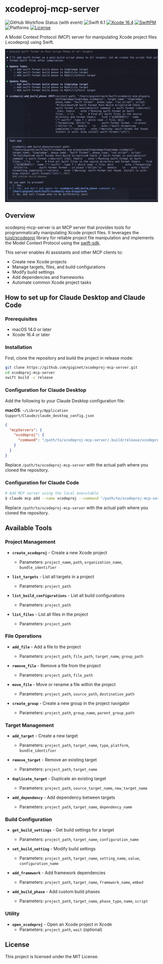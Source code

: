 # xcodeproj-mcp-server

![GitHub Workflow Status (with event)](https://img.shields.io/github/actions/workflow/status/giginet/xcodeproj-mcp-server/tests.yml?style=flat-square&logo=github)
![Swift 6.1](https://img.shields.io/badge/Swift-6.1-FA7343?logo=swift&style=flat-square)
[![Xcode 16.4](https://img.shields.io/badge/Xcode-16.4-16C5032a?style=flat-square&logo=xcode&link=https%3A%2F%2Fdeveloper.apple.com%2Fxcode%2F)](https://developer.apple.com/xcode/)
[![SwiftPM](https://img.shields.io/badge/SwiftPM-compatible-green?logo=swift&style=flat-square)](https://swift.org/package-manager/) 
![Platforms](https://img.shields.io/badge/Platform-macOS-lightgray?logo=apple&style=flat-square)
[![License](https://img.shields.io/badge/License-MIT-darkgray?style=flat-square)
](https://github.com/giginet/xcodeproj-mcp-server/blob/main/LICENSE.md)

A Model Context Protocol (MCP) server for manipulating Xcode project files (.xcodeproj) using Swift.

![Adding Post Build Phase for all targets](Documentation/demo.png)

## Overview

xcodeproj-mcp-server is an MCP server that provides tools for programmatically manipulating Xcode project files. It leverages the [tuist/xcodeproj](https://github.com/tuist/xcodeproj) library for reliable project file manipulation and implements the Model Context Protocol using the [swift-sdk](https://github.com/modelcontextprotocol/swift-sdk).

This server enables AI assistants and other MCP clients to:
- Create new Xcode projects
- Manage targets, files, and build configurations
- Modify build settings
- Add dependencies and frameworks
- Automate common Xcode project tasks

## How to set up for Claude Desktop and Claude Code

### Prerequisites

- macOS 14.0 or later
- Xcode 16.4 or later

### Installation

First, clone the repository and build the project in release mode:

```bash
git clone https://github.com/giginet/xcodeproj-mcp-server.git
cd xcodeproj-mcp-server
swift build -c release
```

### Configuration for Claude Desktop

Add the following to your Claude Desktop configuration file:

**macOS**: `~/Library/Application Support/Claude/claude_desktop_config.json`

```json
{
  "mcpServers": {
    "xcodeproj": {
      "command": "/path/to/xcodeproj-mcp-server/.build/release/xcodeproj-mcp-server"
    }
  }
}
```

Replace `/path/to/xcodeproj-mcp-server` with the actual path where you cloned the repository.

### Configuration for Claude Code

```bash
# Add MCP server using the local executable
$ claude mcp add --name xcodeproj --command "/path/to/xcodeproj-mcp-server/.build/release/xcodeproj-mcp-server"
```

Replace `/path/to/xcodeproj-mcp-server` with the actual path where you cloned the repository.

## Available Tools

### Project Management

- **`create_xcodeproj`** - Create a new Xcode project
  - Parameters: `project_name`, `path`, `organization_name`, `bundle_identifier`

- **`list_targets`** - List all targets in a project
  - Parameters: `project_path`

- **`list_build_configurations`** - List all build configurations
  - Parameters: `project_path`

- **`list_files`** - List all files in the project
  - Parameters: `project_path`

### File Operations

- **`add_file`** - Add a file to the project
  - Parameters: `project_path`, `file_path`, `target_name`, `group_path`

- **`remove_file`** - Remove a file from the project
  - Parameters: `project_path`, `file_path`

- **`move_file`** - Move or rename a file within the project
  - Parameters: `project_path`, `source_path`, `destination_path`

- **`create_group`** - Create a new group in the project navigator
  - Parameters: `project_path`, `group_name`, `parent_group_path`

### Target Management

- **`add_target`** - Create a new target
  - Parameters: `project_path`, `target_name`, `type`, `platform`, `bundle_identifier`

- **`remove_target`** - Remove an existing target
  - Parameters: `project_path`, `target_name`

- **`duplicate_target`** - Duplicate an existing target
  - Parameters: `project_path`, `source_target_name`, `new_target_name`

- **`add_dependency`** - Add dependency between targets
  - Parameters: `project_path`, `target_name`, `dependency_name`

### Build Configuration

- **`get_build_settings`** - Get build settings for a target
  - Parameters: `project_path`, `target_name`, `configuration_name`

- **`set_build_setting`** - Modify build settings
  - Parameters: `project_path`, `target_name`, `setting_name`, `value`, `configuration_name`

- **`add_framework`** - Add framework dependencies
  - Parameters: `project_path`, `target_name`, `framework_name`, `embed`

- **`add_build_phase`** - Add custom build phases
  - Parameters: `project_path`, `target_name`, `phase_type`, `name`, `script`

### Utility

- **`open_xcodeproj`** - Open an Xcode project in Xcode
  - Parameters: `project_path`, `wait` (optional)

## License

This project is licensed under the MIT License.

